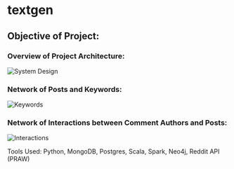 # textgen

## Objective of Project:


### Overview of Project Architecture:


![System Design](https://user-images.githubusercontent.com/32493141/54935725-e7d21a80-4eee-11e9-8db9-7632947d5f07.PNG)

### Network of Posts and Keywords:


![Keywords](https://user-images.githubusercontent.com/32493141/54936446-7dba7500-4ef0-11e9-80d9-40b6f025661e.PNG)

### Network of Interactions between Comment Authors and Posts:


![Interactions](https://user-images.githubusercontent.com/32493141/54939356-67afb300-4ef6-11e9-902a-1fa85d44fd61.PNG)


Tools Used: Python, MongoDB, Postgres, Scala, Spark, Neo4j, Reddit API (PRAW)
